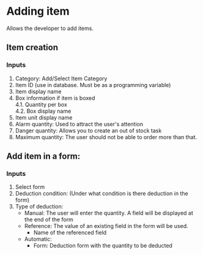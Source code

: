 # Adding item

Allows the developer to add items.

## Item creation

### Inputs

1. Category: Add/Select Item Category
2. Item ID (use in database. Must be as a programming variable)
3. Item display name
4. Box information if item is boxed   
  4.1. Quantity per box   
  4.2. Box display name 
5. Item unit display name
6. Alarm quantity: Used to attract the user's attention
7. Danger quantity: Allows you to create an out of stock task
8. Maximum quantity: The user should not be able to order more than that.

## Add item in a form:

### Inputs

1. Select form
2. Deduction condition: (Under what condition is there deduction in the form)
3. Type of deduction: 
    - Manual: The user will enter the quantity. A field will be displayed at the end of the form  
    - Reference: The value of an existing field in the form will be used.   
      - Name of the referenced field
    - Automatic:
      - Form: Deduction form with the quantity to be deducted
